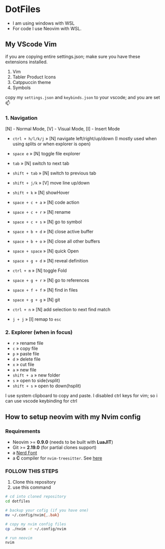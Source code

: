 # DotFiles

- I am using windows with WSL
- For code I use Neovim with WSL.

## My VScode Vim

if you are copying entire settings.json; make sure you have these extensions installed.

1. Vim
2. Tabler Product Icons
3. Catppuccin theme
4. Symbols

copy my `settings.json` and `keybinds.json` to your vscode; and you are set 📫

### 1. Navigation

[N] - Normal Mode, [V] - Visual Mode, [I] - Insert Mode

- `ctrl + h/l/k/j` » [N] navigate left/right/up/down (I mostly used when using splits or when explorer is open)
- `space e` » [N] toggle file explorer
- `tab` » [N] switch to next tab
- `shift + tab` » [N] switch to previous tab
- `shift + j/k` » [V] move line up/down
- `shift + k` » [N] showHover
- `space + c + a` » [N] code action
- `space + c + r` » [N] rename
- `space + c + s` » [N] go to symbol
- `space + b + d` » [N] close active buffer
- `space + b + o` » [N] close all other buffers
- `space + space` » [N] quick Open
- `space + g + d` » [N] reveal definition
- `ctrl + m` » [N] toggle Fold
- `space + g + r` » [N] go to references
- `space + f + f` » [N] find in files
- `space + g + g` » [N] git
- `ctrl + n` » [N] add selection to next find match

- `j + j` » [I] remap to `esc`

### 2. Explorer (when in focus)

- `r` » rename file
- `c` » copy file
- `p` » paste file
- `d` » delete file
- `x` » cut file
- `a` » new file
- `shift + a` » new folder
- `s` » open to side(vsplit)
- `shift + s` » open to down(hsplit)

I use system clipboard to copy and paste.
I disabled ctrl keys for vim; so i can use vscode keybinding for ctrl

## How to setup neovim with my Nvim config

### Requirements

- Neovim >= **0.9.0** (needs to be built with **LuaJIT**)
- Git >= **2.19.0** (for partial clones support)
- a [Nerd Font](https://www.nerdfonts.com/)
- a **C** compiler for `nvim-treesitter`. See [here](https://github.com/nvim-treesitter/nvim-treesitter#requirements)

### FOLLOW THIS STEPS

1. Clone this repository
2. use this command

```bash
# cd into cloned repository
cd dotfiles

# backup your cofig (if you have one)
mv ~/.config/nvim{,.bak}

# copy my nvim config files
cp ./nvim -r ~/.config/nvim

# run neovim
nvim
```
